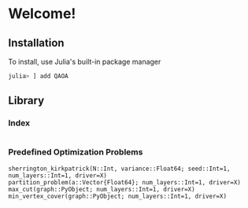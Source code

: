 # Welcome!

## Installation

To install, use Julia's built-in package manager

```julia
julia> ] add QAOA
```


## Library

### Index

```@index
```


### Predefined Optimization Problems

```@docs
sherrington_kirkpatrick(N::Int, variance::Float64; seed::Int=1, num_layers::Int=1, driver=X)
partition_problem(a::Vector{Float64}; num_layers::Int=1, driver=X)
max_cut(graph::PyObject; num_layers::Int=1, driver=X)
min_vertex_cover(graph::PyObject; num_layers::Int=1, driver=X)
```
